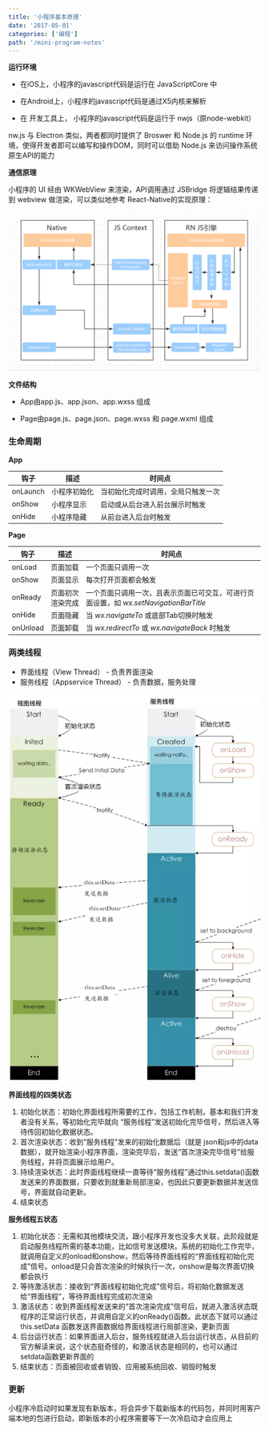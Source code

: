 ```yaml
---
title: '小程序基本原理'
date: '2017-05-01'
categories: ['编程']
path: '/mini-program-notes'
---
```


**运行环境**

- 在iOS上，小程序的javascript代码是运行在 JavaScriptCore 中

- 在Android上，小程序的javascript代码是通过X5内核来解析

- 在 开发工具上， 小程序的javascript代码是运行于 nwjs（原node-webkit）

nw.js 与 Electron 类似，两者都同时提供了 Broswer 和 Node.js 的 runtime 环境，使得开发者即可以编写和操作DOM，同时可以借助 Node.js 来访问操作系统原生API的能力

**通信原理**

小程序的 UI 经由 WKWebView 来渲染，API调用通过 JSBridge 将逻辑结果传递到 webview 做渲染，可以类似地参考 React-Native的实现原理：

![react native theory](./images/rn-communication.png)

**文件结构**

- App由app.js、app.json、app.wxss 组成

- Page由page.js、page.json、page.wxss 和 page.wxml 组成

### 生命周期

**App**

| 钩子     | 描述         | 时间点                             |
| -------- | ------------ | ---------------------------------- |
| onLaunch | 小程序初始化 | 当初始化完成时调用，全局只触发一次 |
| onShow   | 小程序显示   | 启动或从后台进入前台展示时触发     |
| onHide   | 小程序隐藏   | 从前台进入后台时触发               |

**Page**

| 钩子     | 描述             | 时间点                                                       |
| -------- | ---------------- | ------------------------------------------------------------ |
| onLoad   | 页面加载         | 一个页面只调用一次                                           |
| onShow   | 页面显示         | 每次打开页面都会触发                                         |
| onReady  | 页面初次渲染完成 | 一个页面只调用一次，且表示页面已可交互，可进行页面设置，如 *wx.setNavigationBarTitle* |
| onHide   | 页面隐藏         | 当 *wx.navigateTo* 或底部Tab切换时触发                       |
| onUnload | 页面卸载         | 当 *wx.redirectTo* 或 *wx.navigateBack* 时触发               |

### 两类线程

- 界面线程（View Thread） - 负责界面渲染
- 服务线程（Appservice Thread） - 负责数据，服务处理

![mini program threads](./images/mp-thread.png)

**界面线程的四类状态**

1. 初始化状态：初始化界面线程所需要的工作，包括工作机制，基本和我们开发者没有关系，等初始化完毕就向 “服务线程”发送初始化完毕信号，然后进入等待传回初始化数据状态。
2. 首次渲染状态：收到“服务线程”发来的初始化数据后（就是 json和js中的data数据），就开始渲染小程序界面，渲染完毕后，发送“首次渲染完毕信号”给服务线程，并将页面展示给用户。
3. 持续渲染状态：此时界面线程继续一直等待“服务线程”通过this.setdata()函数发送来的界面数据，只要收到就重新局部渲染，也因此只要更新数据并发送信号，界面就自动更新。
4. 结束状态

**服务线程五状态**

1. 初始化状态：无需和其他模块交流，跟小程序开发也没多大关联，此阶段就是启动服务线程所需的基本功能，比如信号发送模块。系统的初始化工作完毕，就调用自定义的onload和onshow，然后等待界面线程的“界面线程初始化完成”信号。onload是只会首次渲染的时候执行一次，onshow是每次界面切换都会执行
2. 等待激活状态：接收到“界面线程初始化完成”信号后，将初始化数据发送给“界面线程”，等待界面线程完成初次渲染
3. 激活状态：收到界面线程发送来的“首次渲染完成”信号后，就进入激活状态既程序的正常运行状态，并调用自定义的onReady()函数。此状态下就可以通过 this.setData 函数发送界面数据给界面线程进行局部渲染，更新页面
4. 后台运行状态：如果界面进入后台，服务线程就进入后台运行状态，从目前的官方解读来说，这个状态挺奇怪的，和激活状态是相同的，也可以通过setdata函数更新界面的
5. 结束状态：页面被回收或者销毁、应用被系统回收、销毁时触发

### 更新

小程序冷启动时如果发现有新版本，将会异步下载新版本的代码包，并同时用客户端本地的包进行启动，即新版本的小程序需要等下一次冷启动才会应用上